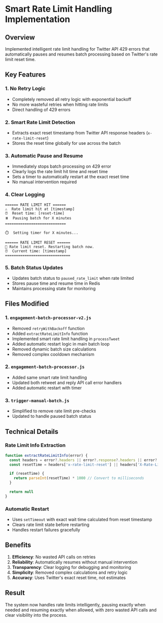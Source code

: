 # Smart Rate Limit Handling Implementation

## Overview
Implemented intelligent rate limit handling for Twitter API 429 errors that automatically pauses and resumes batch processing based on Twitter's rate limit reset time.

## Key Features

### 1. No Retry Logic
- Completely removed all retry logic with exponential backoff
- No more wasteful retries when hitting rate limits
- Direct handling of 429 errors

### 2. Smart Rate Limit Detection
- Extracts exact reset timestamp from Twitter API response headers (`x-rate-limit-reset`)
- Stores the reset time globally for use across the batch

### 3. Automatic Pause and Resume
- Immediately stops batch processing on 429 error
- Clearly logs the rate limit hit time and reset time
- Sets a timer to automatically restart at the exact reset time
- No manual intervention required

### 4. Clear Logging
```
====== RATE LIMIT HIT ======
⚠️  Rate limit hit at [timestamp]
⏰  Reset time: [reset-time]
⏸️  Pausing batch for X minutes
============================

⏱️  Setting timer for X minutes...

====== RATE LIMIT RESET ======
🔄 Rate limit reset. Restarting batch now.
⏰  Current time: [timestamp]
==============================
```

### 5. Batch Status Updates
- Updates batch status to `paused_rate_limit` when rate limited
- Stores pause time and resume time in Redis
- Maintains processing state for monitoring

## Files Modified

### 1. `engagement-batch-processor-v2.js`
- Removed `retryWithBackoff` function
- Added `extractRateLimitInfo` function
- Implemented smart rate limit handling in `processTweet`
- Added automatic restart logic in main batch loop
- Removed dynamic batch size calculations
- Removed complex cooldown mechanism

### 2. `engagement-batch-processor.js`
- Added same smart rate limit handling
- Updated both retweet and reply API call error handlers
- Added automatic restart with timer

### 3. `trigger-manual-batch.js`
- Simplified to remove rate limit pre-checks
- Updated to handle paused batch status

## Technical Details

### Rate Limit Info Extraction
```javascript
function extractRateLimitInfo(error) {
  const headers = error?.headers || error?.response?.headers || error?._headers || {}
  const resetTime = headers['x-rate-limit-reset'] || headers['X-Rate-Limit-Reset']
  
  if (resetTime) {
    return parseInt(resetTime) * 1000 // Convert to milliseconds
  }
  
  return null
}
```

### Automatic Restart
- Uses `setTimeout` with exact wait time calculated from reset timestamp
- Clears rate limit state before restarting
- Handles restart failures gracefully

## Benefits

1. **Efficiency**: No wasted API calls on retries
2. **Reliability**: Automatically resumes without manual intervention
3. **Transparency**: Clear logging for debugging and monitoring
4. **Simplicity**: Removed complex calculations and retry logic
5. **Accuracy**: Uses Twitter's exact reset time, not estimates

## Result
The system now handles rate limits intelligently, pausing exactly when needed and resuming exactly when allowed, with zero wasted API calls and clear visibility into the process. 